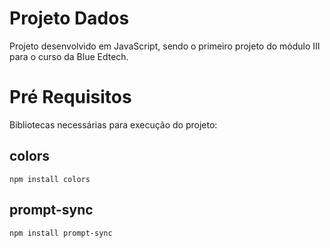 # Projeto Dados

Projeto desenvolvido em JavaScript, sendo o primeiro projeto do módulo III para o curso da Blue Edtech.

# Pré Requisitos

Bibliotecas necessárias para execução do projeto:

## colors
```
npm install colors
```
## prompt-sync
```
npm install prompt-sync
```